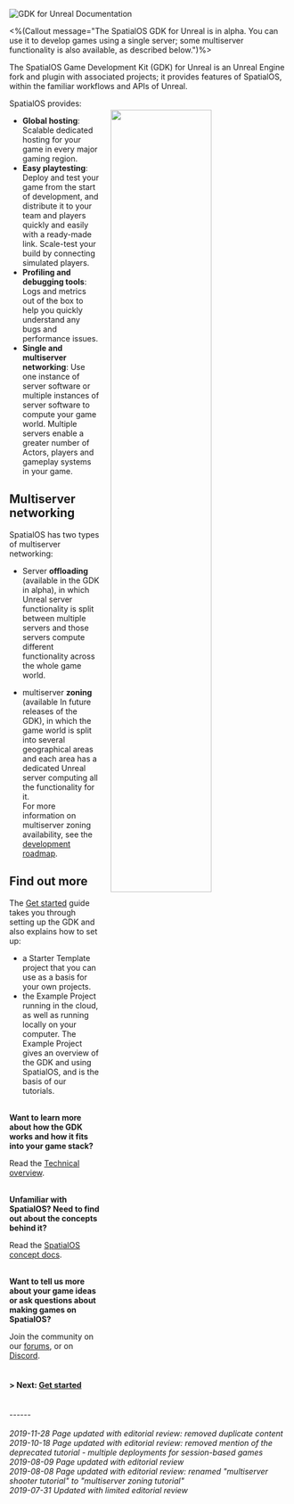![GDK for Unreal Documentation]({{assetRoot}}assets/spatialos-gdkforunreal-header.png)

<%(Callout  message="The SpatialOS GDK for Unreal is in alpha. You can use it to develop games using a single server; some multiserver functionality is also available, as described below.")%>

The SpatialOS Game Development Kit (GDK) for Unreal is an Unreal Engine fork and plugin with associated projects; it provides features of SpatialOS, within the familiar workflows and APIs of Unreal. 

<img src="{{assetRoot}}assets/unrealgdk-headline-image.png" style=" float: right; margin: 0; display: block; width: 60%; padding: 20px 20px"/>

SpatialOS provides:<br/>

* **Global hosting**: Scalable dedicated hosting for your game in every major gaming region.<br/>
* **Easy playtesting**: Deploy and test your game from the start of development, and distribute it to your team and players quickly and easily with a ready-made link. Scale-test your build by connecting simulated players.<br/>
* **Profiling and debugging tools**: Logs and metrics out of the box to help you quickly understand any bugs and performance issues.
* **Single and multiserver networking**: Use one instance of server software or multiple instances of server software to compute your game world. Multiple servers enable a greater number of Actors, players and gameplay systems in your game.</br>



## Multiserver networking

SpatialOS has two types of multiserver networking:
* Server **offloading** (available in the GDK in alpha), in which Unreal server functionality is split between multiple servers and those servers compute different functionality across the whole game world.

* multiserver **zoning** (available In future releases of the GDK), in which the game world is split into several geographical areas and each area has a dedicated Unreal server computing all the functionality for it. 
<br/>For more information on multiserver zoning availability, see the [development roadmap](https://github.com/spatialos/UnrealGDK/projects/1).

## Find out more

The [Get started]({{urlRoot}}/content/get-started/introduction) guide takes you through setting up the GDK and also explains how to set up:

* a Starter Template project that you can use as a basis for your own projects.
* the Example Project running in the cloud, as well as running locally on your computer. The Example Project gives an overview of the GDK and using SpatialOS, and is the basis of our tutorials.
<br/><br/>

**Want to learn more about how the GDK works and how it fits into your game stack?**    

Read the [Technical overview]({{urlRoot}}/content/technical-overview/gdk-principles). 
<br/>
<br/>

**Unfamiliar with SpatialOS? Need to find out about the concepts behind it?**   

Read the [SpatialOS concept docs]({{urlRoot}}/content/spatialos-concepts/what-is-spatialos).
<br/>
<br/>

**Want to tell us more about your game ideas or ask questions about making games on SpatialOS?**   

Join the community on our <a href="https://forums.improbable.io" data-track-link="Join Forums Clicked|product=Docs" target="_blank">forums</a>, or on <a href="https://discordapp.com/invite/vAT7RSU" data-track-link="Join Discord Clicked|product=Docs|platform=Win|label=Win" target="_blank">Discord</a>.
<br/>
<br/>

#### **> Next:** [Get started]({{urlRoot}}/content/get-started/introduction.md)

</br>------</br>    
_2019-11-28 Page updated with editorial review: removed duplicate content_</br>
_2019-10-18 Page updated with editorial review: removed mention of the deprecated tutorial - multiple deployments for session-based games_</br>
_2019-08-09 Page updated with editorial review_</br>
_2019-08-08 Page updated with editorial review: renamed "multiserver shooter tutorial" to "multiserver zoning tutorial"_ </br>
_2019-07-31 Updated with limited editorial review_
